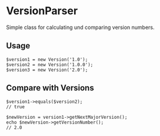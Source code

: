 VersionParser
=============

Simple class for calculating und comparing version numbers.

Usage
-----

	$version1 = new Version('1.0');
	$version2 = new Version('1.0.0');
	$version3 = new Version('2.0');

Compare with Versions
---------------------

	$version1->equals($version2);
	// true

	$newVersion = version1->getNextMajorVersion();
	echo $newVersion->getVersionNumber();
	// 2.0